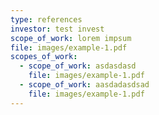 ```yaml
---
type: references
investor: test invest
scope_of_work: lorem impsum
file: images/example-1.pdf
scopes_of_work:
  - scope_of_work: asdasdasd
    file: images/example-1.pdf
  - scope_of_work: aasdadasdsad
    file: images/example-1.pdf
---
```

